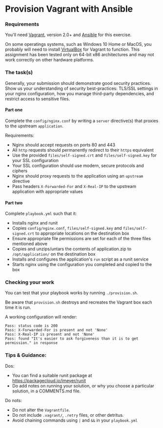 # Provision Vagrant with Ansible

### Requirements

You'll need [Vagrant](https://www.vagrantup.com/), version 2.0+ and [Ansible](https://docs.ansible.com/ansible/intro_installation.html) for this exercise.

On some operatings systems, such as Windows 10 Home or MacOS, you probably will need to install [VirtualBox](https://www.virtualbox.org/) for Vagrant to function. This assignment has been tested only on 64-bit x86 architectures and may not work correctly on other hardware platforms.

### The task(s)

Generally, your submission should demonstrate good security practices. Show us your understanding of security best-practices: TLS/SSL settings in your nginx configuration, how you manage third-party dependencies, and restrict access to sensitive files.

#### Part one

Complete the `config/nginx.conf` by writing a `server` directive(s) that proxies to the upstream `application`.

Requirements:

- Nginx should accept requests on ports 80 and 443
- All `http` requests should permanently redirect to their `https` equivalent
- Use the provided `files/self-signed.crt` and `files/self-signed.key` for your SSL configuration
- Your SSL configuration should use modern, secure protocols and ciphers
- Nginx should proxy requests to the application using an `upstream` directive
- Pass headers `X-Forwarded-For` and `X-Real-IP` to the upstream application with appropriate values

#### Part two

Complete `playbook.yml` such that it:

- Installs nginx and runit
- Copies `config/nginx.conf`, `files/self-signed.key` and `files/self-signed.crt` to appropriate locations on the destination box
- Ensure appropriate file permissions are set for each of the three files mentioned above
- Copies and unzips/untars the contents of application.zip to `/opt/application/` on the destination box
- Installs and configures the application's `run` script as a runit service
- Starts nginx using the configuration you completed and copied to the box

### Checking your work

You can test that your playbook works by running `./provision.sh`.

Be aware that `provision.sh` destroys and recreates the Vagrant box each time it is run.

A working configuration will render:

```
Pass: status code is 200
Pass: X-Forwarded-For is present and not 'None'
Pass: X-Real-IP is present and not 'None'
Pass: found "It's easier to ask forgiveness than it is to get permission." in response
```

### Tips & Guidance:

Dos:

- You can find a suitable runit package at https://packagecloud.io/imeyer/runit
- Do add notes on running your solution, or why you choose a particular solution, in a COMMENTS.md file.

Do nots:

- Do not alter the `Vagrantfile`.
- Do not include `.vagrant/`, `.retry` files, or other detritus.
- Avoid chaining commands using `|` and `&&` in your `playbook.yml`
